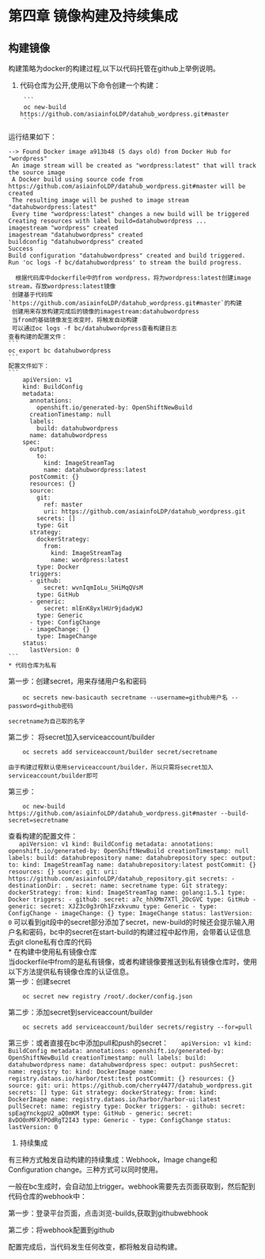 # 第四章 镜像构建及持续集成

## 构建镜像 

构建策略为docker的构建过程,以下以代码托管在github上举例说明。 

1. 代码仓库为公开,使用以下命令创建一个构建：  
       
        ```
        oc new-build https://github.com/asiainfoLDP/datahub_wordpress.git#master
        ```  
运行结果如下：  
```
--> Found Docker image a913b48 (5 days old) from Docker Hub for "wordpress"
 An image stream will be created as "wordpress:latest" that will track the source image
 A Docker build using source code from https://github.com/asiainfoLDP/datahub_wordpress.git#master will be created
 The resulting image will be pushed to image stream "datahubwordpress:latest"
 Every time "wordpress:latest" changes a new build will be triggered
Creating resources with label build=datahubwordpress ...
imagestream "wordpress" created
imagestream "datahubwordpress" created
buildconfig "datahubwordpress" created
Success
Build configuration "datahubwordpress" created and build triggered.
Run 'oc logs -f bc/datahubwordpress' to stream the build progress.
```
      根据代码库中dockerfile中的from wordpress，将为wordpress:latest创建image stream，存放wordpress:latest镜像  
     创建基于代码库`https://github.com/asiainfoLDP/datahub_wordpress.git#master`的构建
     创建用来存放构建完成后的镜像的imagestream:datahubwordpress  
     当from的基础镜像发生改变时，将触发自动构建  
     可以通过oc logs -f bc/datahubwordpress查看构建日志       
    查看构建的配置文件：    
    ```  
    oc export bc datahubwordpress
    ```
    配置文件如下：
    ```
        apiVersion: v1
        kind: BuildConfig
        metadata:
          annotations:
            openshift.io/generated-by: OpenShiftNewBuild
          creationTimestamp: null
          labels:
            build: datahubwordpress
          name: datahubwordpress
        spec:
          output:
            to:
              kind: ImageStreamTag
              name: datahubwordpress:latest
          postCommit: {}
          resources: {}
          source:
            git:
              ref: master
              uri: https://github.com/asiainfoLDP/datahub_wordpress.git
            secrets: []
            type: Git
          strategy:
            dockerStrategy:
              from:
                kind: ImageStreamTag
                name: wordpress:latest
            type: Docker
          triggers:
          - github:
              secret: wvnIqmIoLu_5HiMqQVsM
            type: GitHub
          - generic:
              secret: mlEnK8yxlHUr9jdadyWJ
            type: Generic
          - type: ConfigChange
          - imageChange: {}
            type: ImageChange
        status:
          lastVersion: 0
    ```
    * 代码仓库为私有  
第一步：创建secret，用来存储用户名和密码
```
	oc secrets new-basicauth secretname --username=github用户名 --password=github密码
```	  
	secretname为自己取的名字   
第二步： 将secret加入serviceaccount/builder
```
	oc secrets add serviceaccount/builder secret/secretname
```
	由于构建过程默认使用serviceaccount/builder，所以只需将secret加入serviceaccount/builder即可   
第三步： 
```
	oc new-build https://github.com/asiainfoLDP/datahub_wordpress.git#master --build-secret=secretname
```
查看构建的配置文件：   
        ```   
        apiVersion: v1
        kind: BuildConfig
        metadata:
          annotations:
            openshift.io/generated-by: OpenShiftNewBuild
          creationTimestamp: null
          labels:
            build: datahubrepository
          name: datahubrepository
        spec:
          output:
            to:
              kind: ImageStreamTag
              name: datahubrepository:latest
          postCommit: {}
          resources: {}
          source:
            git:
              uri: https://github.com/asiainfoLDP/datahub_repository.git
            secrets:
            - destinationDir: .
              secret:
                name: secretname
            type: Git
          strategy:
            dockerStrategy:
              from:
                kind: ImageStreamTag
                name: golang:1.5.1
            type: Docker
          triggers:
          - github:
              secret: a7c_hhXMm7XTl_2OcGVC
            type: GitHub
          - generic:
              secret: XJZ3c0g3rOh1Fzxkvumu
            type: Generic
          - type: ConfigChange
          - imageChange: {}
            type: ImageChange
        status:
          lastVersion: 0
        ```
可以看到git段中的secret部分添加了secret，new-build的时候还会提示输入用户名和密码，bc中的secret在start-build的构建过程中起作用，会带着认证信息去git clone私有仓库的代码   
    * 在构建中使用私有镜像仓库   
当dockerfile中from的是私有镜像，或者构建镜像要推送到私有镜像仓库时，使用以下方法提供私有镜像仓库的认证信息。  
第一步：创建secret
```
	oc secret new registry /root/.docker/config.json
```
第二步：添加secret到serviceaccount/builder
```
	oc secrets add serviceaccount/builder secrets/registry --for=pull
```
第三步：或者直接在bc中添加pull和push的secret：
      ```	
          apiVersion: v1
          kind: BuildConfig
          metadata:
            annotations:
              openshift.io/generated-by: OpenShiftNewBuild
            creationTimestamp: null
            labels:
              build: datahubwordpress
            name: datahubwordpress
          spec:
            output:
              pushSecret:
                name: registry
              to:
                kind: DockerImage
                name: registry.dataos.io/harbor/test:test
            postCommit: {}
            resources: {}
            source:
              git:
                uri: https://github.com/cherry4477/datahub_wordpress.git
              secrets: []
              type: Git
            strategy:
              dockerStrategy:
                from:
                  kind: DockerImage
                  name: registry.dataos.io/harbor/harbor-ui:latest
                pullSecret:
                  name: registry
              type: Docker
            triggers:
            - github:
                secret: spEagYnckgpU2_aQ0mKM
              type: GitHub
            - generic:
                secret: 8vDO0nMFXfPOdRgT2I43
              type: Generic
            - type: ConfigChange
          status:
            lastVersion: 0
      ```

1. 持续集成


有三种方式触发自动构建的持续集成：Webhook，Image change和Configuration change。三种方式可以同时使用。

一般在bc生成时，会自动加上trigger。webhook需要先去页面获取到，然后配到代码仓库的webhook中：

第一步：登录平台页面，点击浏览-builds,获取到githubwebhook

第二步：将webhook配置到github

配置完成后，当代码发生任何改变，都将触发自动构建。






	








